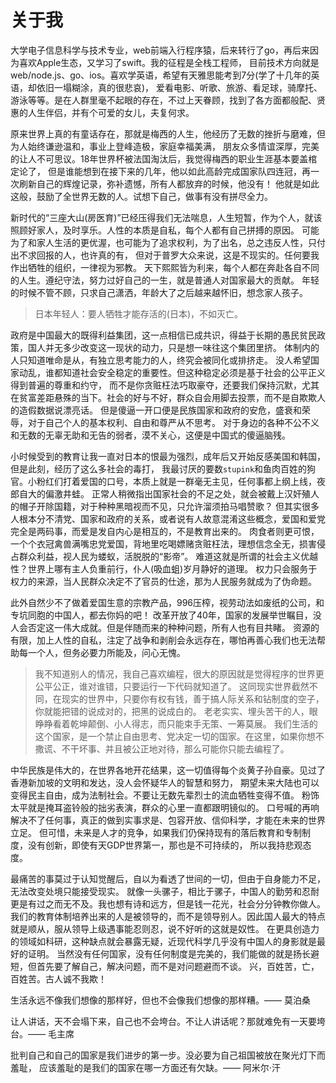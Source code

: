 # 关于我

大学电子信息科学与技术专业，web前端入行程序猿，后来转行了go，再后来因为喜欢Apple生态，又学习了swift。我的征程是全栈工程师，
目前技术方向就是web/node.js、go、ios。喜欢学英语，希望有天雅思能考到7分(学了十几年的英语，却依旧一塌糊涂，真的很悲哀)，
爱看电影、听歌、旅游、看足球，骑摩托、游泳等等。是在人群里毫不起眼的存在，不过上天眷顾，找到了各方面都般配、贤惠的人生伴侣，并有个可爱的女儿，夫复何求。

原来世界上真的有童话存在，那就是梅西的人生，他经历了无数的挫折与磨难，但为人始终谦逊温和，事业上登峰造极，家庭幸福美满，
朋友众多情谊深厚，完美的让人不可思议。18年世界杯被法国淘汰后，我觉得梅西的职业生涯基本要盖棺定论了，
但是谁能想到在接下来的几年，他以如此高龄完成国家队四连冠，再一次刷新自己的辉煌记录，弥补遗憾，所有人都放弃的时候，他没有！
他就是如此这般，鼓励了全世界无数的人。试想下自己，做事有没有拼尽全力。

新时代的“三座大山(房医育)”已经压得我们无法喘息，人生短暂，作为个人，就该照顾好家人，及时享乐。人性的本质是自私，每个人都有自己拼搏的原因。
可能为了和家人生活的更优渥，也可能为了追求权利，为了出名，总之违反人性，只付出不求回报的人，也许真的有，
但对于普罗大众来说，这是不现实的。任何要我作出牺牲的组织，一律视为邪教。
天下熙熙皆为利来，每个人都在奔赴各自不同的人生。遵纪守法，努力过好自己的一生，就是普通人对国家最大的贡献。
年轻的时候不管不顾，只求自己潇洒，年龄大了之后越来越怀旧，想念家人孩子。
> 日本年轻人：要人牺牲才能存活的(日本)，不如灭亡。

政府是中国最大的既得利益集团，这一点相信已成共识，得益于长期的愚民贫民政策，国人并无多少改变这一现状的动力，只是想一味往这个集团里挤。
体制内的人只知道唯命是从，有独立思考能力的人，终究会被同化或排挤走。
没人希望国家动乱，谁都知道社会安全稳定的重要性。但这种稳定必须是基于社会的公平正义得到普遍的尊重和约守，
而不是你贪赃枉法巧取豪夺，还要我们保持沉默，尤其在贫富差距悬殊的当下。社会的好与不好，群众自会用脚去投票，而不是自欺欺人的造假数据说漂亮话。
但是傻逼一开口便是民族国家和政府的安危，盛衰和荣辱，对于自己个人的基本权利、自由和尊严从不思考。
对于身边的各种不公不义和无数的无辜无助和无告的弱者，漠不关心，这便是中国式的傻逼脑残。

小时候受到的教育让我一直对日本的恨最为强烈，成年后又开始反感美国和韩国，但是此刻，经历了这么多社会的毒打，
我最讨厌的要数`stupink`和鱼肉百姓的狗官。小粉红们打着爱国的口号，本质上就是一群毫无主见，任何事都上纲上线，夜郎自大的偏激井蛙。
正常人稍微指出国家社会的不足之处，就会被戴上汉奸殖人的帽子开除国籍，对于种种黑暗视而不见，只允许溜须拍马唱赞歌？
但其实很多人根本分不清党、国家和政府的关系，或者说有人故意混淆这些概念，爱国和爱党完全是两码事，而爱是发自内心是相互的，不是教育出来的。
肉食者则更可恨，一个个衣冠禽兽满嘴忠党爱国，背地里吃喝嫖赌贪赃枉法，理想信念全无，损害侵占群众利益，视人民为蝼蚁，活脱脱的“影帝”。
难道这就是所谓的社会主义优越性？世界上哪有主人负重前行，仆人(吸血蛆)岁月静好的道理。
权力只会服务于权力的来源，当人民群众决定不了官员的仕途，那为人民服务就成为了伪命题。

此外自然少不了做着爱国生意的宗教产品，996压榨，视劳动法如废纸的公司，和专坑同胞的中国人，都去你妈的吧！
改革开放了40年，国家的发展举世瞩目，没人会否定这一伟大成就。但是伴随而来的种种问题，所有人也有目共睹。
资源的有限，加上人性的自私，注定了战争和剥削会永远存在，哪怕再善心我们也无法帮助每一个人，但务必要力所能及，问心无愧。

> 我不知道别人的情况，我自己喜欢编程，很大的原因就是觉得程序的世界更公平公正，谁对谁错，只要运行一下代码就知道了。
> 这同现实世界截然不同，在现实的世界中，只要你有权有钱，善于搞人际关系和钻制度的空子，你就能把错的说成对的，把黑的说成白的。
> 老老实实、埋头苦干的人，眼睁睁看着乾坤颠倒、小人得志，而只能束手无策、一筹莫展。
> 我们生活的这个国家，是一个禁止自由思考、党决定一切的国家。在这里，如果你想不撒谎、不干坏事、并且被公正地对待，那么可能你只能去编程了。

中华民族是伟大的，在世界各地开花结果，这一切值得每个炎黄子孙自豪。见过了香港新加坡的文明和发达，没人会怀疑华人的智慧和努力，
期望未来大陆也可以变得民主自由，成为法制社会。不要让无数先辈烈士的流血牺牲变得不值。
粉饰太平就是掩耳盗铃般的拙劣表演，群众的心里一直都跟明镜似的。
口号喊的再响解决不了任何事，真正的做到实事求是、包容开放、信仰科学，才能在未来的世界立足。
但可惜，未来是人才的竞争，如果我们仍保持现有的落后教育和专制制度，没有创新，即使有天GDP世界第一，那也是不可持续的，
所以我持悲观态度。

最痛苦的事莫过于认知觉醒后，自以为看透了世间的一切，但由于自身能力不足，无法改变处境只能接受现实。
就像一头骡子，相比于骡子，中国人的勤劳和忍耐更是有过之而无不及。我也想有诗和远方，但是钱一花光，社会分分钟教你做人。
我们的教育体制培养出来的人是被领导的，而不是领导别人。因此国人最大的特点就是顺从，服从领导上级遇事能忍则忍，说不好听的这就是奴性。
在更具创造力的领域如科研，这种缺点就会暴露无疑，近现代科学几乎没有中国人的身影就是最好的证明。
当然没有任何国家，没有任何制度是完美的，我们能做的就是扬长避短，但首先要了解自己，解决问题，而不是对问题避而不谈。
兴，百姓苦，亡，百姓苦。古人诚不我欺！

生活永远不像我们想像的那样好，但也不会像我们想像的那样糟。—— 莫泊桑

让人讲话，天不会塌下来，自己也不会垮台。不让人讲话呢？那就难免有一天要垮台。—— 毛主席

批判自己和自己的国家是我们进步的第一步。没必要为自己祖国被放在聚光灯下而羞耻，
应该羞耻的是我们的国家在哪一方面还有欠缺。—— 阿米尔·汗
